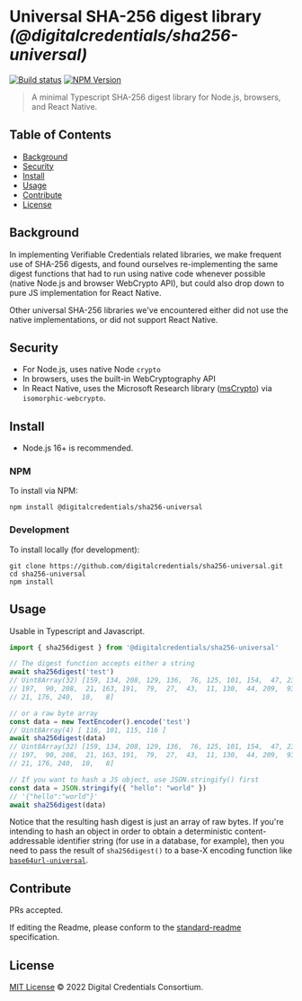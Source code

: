 # Universal SHA-256 digest library _(@digitalcredentials/sha256-universal)_

[![Build status](https://img.shields.io/github/workflow/status/digitalcredentials/sha256-universal/Node.js%20CI)](https://github.com/digitalcredentials/sha256-universal/actions?query=workflow%3A%22Node.js+CI%22)
[![NPM Version](https://img.shields.io/npm/v/@digitalcredentials/sha256-universal.svg)](https://npm.im/@digitalcredentials/sha256-universal)

> A minimal Typescript SHA-256 digest library for Node.js, browsers, and React Native.

## Table of Contents

- [Background](#background)
- [Security](#security)
- [Install](#install)
- [Usage](#usage)
- [Contribute](#contribute)
- [License](#license)

## Background

In implementing Verifiable Credentials related libraries, we make frequent use
of SHA-256 digests, and found ourselves re-implementing the same digest functions
that had to run using native code whenever possible (native Node.js and browser 
WebCrypto API), but could also drop down to pure JS implementation for React Native.

Other universal SHA-256 libraries we've encountered either did not use the native
implementations, or did not support React Native.

## Security

* For Node.js, uses native Node `crypto`
* In browsers, uses the built-in WebCryptography API
* In React Native, uses the Microsoft Research library ([msCrypto](https://github.com/kevlened/msrCrypto))
  via `isomorphic-webcrypto`.

## Install

- Node.js 16+ is recommended.

### NPM

To install via NPM:

```
npm install @digitalcredentials/sha256-universal
```

### Development

To install locally (for development):

```
git clone https://github.com/digitalcredentials/sha256-universal.git
cd sha256-universal
npm install
```

## Usage

Usable in Typescript and Javascript.

```js
import { sha256digest } from '@digitalcredentials/sha256-universal'

// The digest function accepts either a string
await sha256digest('test')
// Uint8Array(32) [159, 134, 208, 129, 136,  76, 125, 101, 154,  47, 234, 160, 
// 197,  90, 208,  21, 163, 191,  79,  27,  43,  11, 130,  44, 209,  93, 108,  
// 21, 176, 240,  10,   8]

// or a raw byte array
const data = new TextEncoder().encode('test')
// Uint8Array(4) [ 116, 101, 115, 116 ]
await sha256digest(data)
// Uint8Array(32) [159, 134, 208, 129, 136,  76, 125, 101, 154,  47, 234, 160, 
// 197,  90, 208,  21, 163, 191,  79,  27,  43,  11, 130,  44, 209,  93, 108,  
// 21, 176, 240,  10,   8]

// If you want to hash a JS object, use JSON.stringify() first
const data = JSON.stringify({ "hello": "world" })
// '{"hello":"world"}'
await sha256digest(data)
```

Notice that the resulting hash digest is just an array of raw bytes. If you're
intending to hash an object in order to obtain a deterministic content-addressable
identifier string (for use in a database, for example), then you need to pass the
result of `sha256digest()` to a base-X encoding function like 
[`base64url-universal`](https://github.com/digitalcredentials/base64url-universal).

## Contribute

PRs accepted.

If editing the Readme, please conform to the
[standard-readme](https://github.com/RichardLitt/standard-readme) specification.

## License

[MIT License](LICENSE.md) © 2022 Digital Credentials Consortium.
